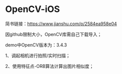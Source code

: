 # OpenCV-iOS

简书链接：https://www.jianshu.com/p/2584ea958e04

因github限制大小，OpenCV库需自己下载导入；

demo中OpenCV版本为：3.4.3

1、调起相机进行拍照/实时扫描；

2、使用特征点-ORB算法计算出图片相似度；

